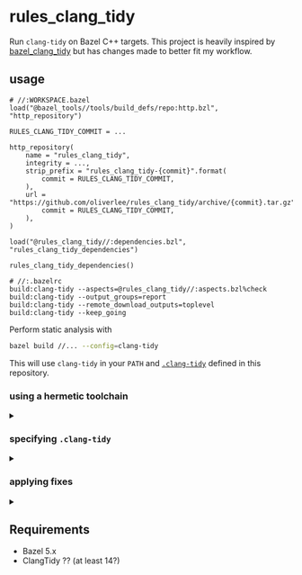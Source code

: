 # rules_clang_tidy

Run `clang-tidy` on Bazel C++ targets. This project is heavily inspired by
[bazel_clang_tidy](https://github.com/erenon/bazel_clang_tidy) but has changes
made to better fit my workflow.

## usage

```Starlark
# //:WORKSPACE.bazel
load("@bazel_tools//tools/build_defs/repo:http.bzl", "http_repository")

RULES_CLANG_TIDY_COMMIT = ...

http_repository(
    name = "rules_clang_tidy",
    integrity = ...,
    strip_prefix = "rules_clang_tidy-{commit}".format(
        commit = RULES_CLANG_TIDY_COMMIT,
    ),
    url = "https://github.com/oliverlee/rules_clang_tidy/archive/{commit}.tar.gz".format(
        commit = RULES_CLANG_TIDY_COMMIT,
    ),
)

load("@rules_clang_tidy//:dependencies.bzl", "rules_clang_tidy_dependencies")

rules_clang_tidy_dependencies()
```

```Starlark
# //:.bazelrc
build:clang-tidy --aspects=@rules_clang_tidy//:aspects.bzl%check
build:clang-tidy --output_groups=report
build:clang-tidy --remote_download_outputs=toplevel
build:clang-tidy --keep_going
```

Perform static analysis with

```sh
bazel build //... --config=clang-tidy
```

This will use `clang-tidy` in your `PATH` and [`.clang-tidy`](.clang_tidy)
defined in this repository.

### using a hermetic toolchain

<details><summary></summary>

To specify a specific binary (e.g. `clang-tidy` is specified by a hermetic
toolchain like [this](https://github.com/bazel-contrib/toolchains_llvm)), update
the build setting in `.bazelrc`.

```starlark
# //:.bazelrc

build --@rules_clang_tidy//:clang-tidy=@llvm18//:clang-tidy

build:clang-tidy --aspects=@rules_clang_tidy//:aspects.bzl%check
build:clang-tidy --output_groups=report
build:clang-tidy --remote_download_outputs=toplevel
build:clang-tidy --keep_going
```

</details>

### specifying `.clang-tidy`

<details><summary></summary>

To override the default `.clang-tidy`, define a `filegroup` containing the
replacement config and update build setting in `.bazelrc`.

```starlark
# //:BUILD.bazel

filegroup(
    name = "clang-tidy-config",
    srcs = [".clang-tidy"],
    visibility = ["//visibility:public"],
)
```

```starlark
# //:.bazelrc

build --@rules_clang_tidy//:config=//:clang-tidy-config

build:clang-tidy --aspects=@rules_clang_tidy//:aspects.bzl%check
build:clang-tidy --output_groups=report
build:clang-tidy --remote_download_outputs=toplevel
build:clang-tidy --keep_going
```

</details>

### applying fixes

<details><summary></summary>

To apply fixes, run `@rules_clang_tidy//:apply-fixes`. This uses the exported
fixes generated by the `check` aspect in the `output_path`.

```sh
bazel build //... --config=clang-tidy
bazel run @rules_clang_tidy//:apply-fixes -- $(bazel info output_path)
```

If only a subset of checks needs to be run, those can be specified with
`extra-options`. This flag can be specified multiples times.

```sh
bazel build //... --config=clang-tidy \
  --@rules_clang_tidy//:extra-options="--checks=-*,misc-unused-alias-decls"
bazel run @rules_clang_tidy//:apply-fixes -- $(bazel info output_path)
```

Alternatively, use rule `apply_fixes` and specify the dependencies for the
target.

```starlark
load("@rules_clang_tidy//:defs.bzl", "apply_fixes")

apply_fixes(
    name = "apply-fixes",
    deps = [
        ...
    ],
    desired_deps = "//...", # requires Bazel 7.1.0
    testonly = True, # if deps includes cc_test targets
)
```

and run the `apply_fixes` target

```sh
bazel run //:apply-fixes

# or generate and apply fixes for only a single check
bazel run //:apply-fixes \
  --@rules_clang_tidy//:extra-options="--checks=-*,misc-unused-alias-decls*"
```

Both the `apply-fixes` executable target and the `apply_fixes` rule use the
binary specified with `--@rules_clang_tidy//:clang-apply-replacements`. If not
set, `clang-apply-replacements` must be in `PATH`. Similarly to
`--@rules_clang_tidy//:clang-tidy`, it's convenient to define the value in
`.bazelrc`.

```starlark
# //:.bazelrc

build --@rules_clang_tidy//:clang-apply-replacements=@llvm18//:clang-apply-replacements
```

</details>

## Requirements

- Bazel 5.x
- ClangTidy ?? (at least 14?)
